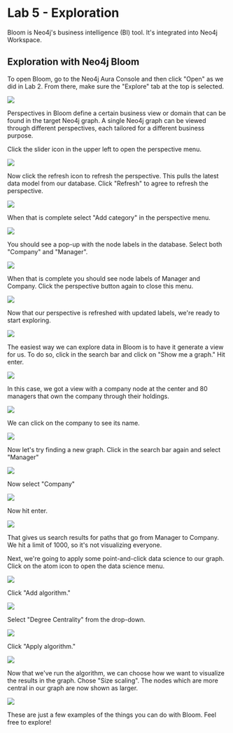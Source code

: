 # Lab 5 - Exploration
Bloom is Neo4j's business intelligence (BI) tool.  It's integrated into Neo4j Workspace.  

## Exploration with Neo4j Bloom

To open Bloom, go to the Neo4j Aura Console and then click "Open" as we did in Lab 2.  From there, make sure the "Explore" tab at the top is selected.

![](images/01-bloom.png)

Perspectives in Bloom define a certain business view or domain that can be found in the target Neo4j graph. A single Neo4j graph can be viewed through different perspectives, each tailored for a different business purpose.

Click the slider icon in the upper left to open the perspective menu.

![](images/02-perspective.png)

Now click the refresh icon to refresh the perspective.  This pulls the latest data model from our database.  Click "Refresh" to agree to refresh the perspective.

![](images/03-refresh.png)

When that is complete select "Add category" in the perspective menu. 

![](images/04-add-category.png)

You should see a pop-up with the node labels in the database. Select both "Company" and "Manager".

![](images/05-add-category.png)

When that is complete you should see node labels of Manager and Company. Click the perspective button again to close this menu.

![](images/06-complete-perspective.png)

Now that our perspective is refreshed with updated labels, we're ready to start exploring.

![](images/07-bloom.png)

The easiest way we can explore data in Bloom is to have it generate a view for us.  To do so, click in the search bar and click on "Show me a graph."  Hit enter.

![](images/08-show.png)

In this case, we got a view with a company node at the center and 80 managers that own the company through their holdings.

![](images/09-show.png)

We can click on the company to see its name.

![](images/10-show.png)

Now let's try finding a new graph.  Click in the search bar again and select "Manager"

![](images/11-manager.png)

Now select "Company"

![](images/12-company.png)

Now hit enter.

![](images/13-query.png)

That gives us search results for paths that go from Manager to Company.  We hit a limit of 1000, so it's not visualizing everyone.

Next, we're going to apply some point-and-click data science to our graph.  Click on the atom icon to open the data science menu.

![](images/14-data-science.png)

Click "Add algorithm."

![](images/15-add.png)

Select "Degree Centrality" from the drop-down.

![](images/16-degree.png)

Click "Apply algorithm."

![](images/17-degree.png)

Now that we've run the algorithm, we can choose how we want to visualize the results in the graph.  Chose "Size scaling". The nodes which are more central in our graph are now shown as larger. 

![](images/18-size.png)

These are just a few examples of the things you can do with Bloom.  Feel free to explore!